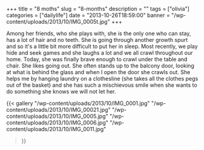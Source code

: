 +++
title = "8 moths"
slug = "8-months"
description = ""
tags = ["olivia"]
categories = ["dailylife"]
date = "2013-10-26T18:59:00"
banner = "/wp-content/uploads/2013/10/IMG_0005t.jpg"
+++

Among her friends, who she plays with, she is the only one who can stay, has a lot of hair and no teeth. She is going through another growth spurt and so it's
a little bit more difficult to put her in sleep. Most recently, we play hide and seek games and she
laughs a lot and we all crawl throughout our home. Today, she was finally brave enough to crawl
under the table and chair. She likes going out. She often stands up to the balcony door, looking at
what is behind the glass and when I open the door she crawls out. She helps me by hanging laundry
on a clothesline (she takes all the clothes pegs out of the basket) and she has such a mischievous
smile when she wants to do something she knows we will not let her.

{{< gallery
    "/wp-content/uploads/2013/10/IMG_0001.jpg"
    "/wp-content/uploads/2013/10/IMG_00021.jpg"
    "/wp-content/uploads/2013/10/IMG_0005.jpg"
    "/wp-content/uploads/2013/10/IMG_0006.jpg"
    "/wp-content/uploads/2013/10/IMG_0011.jpg"
>}}
